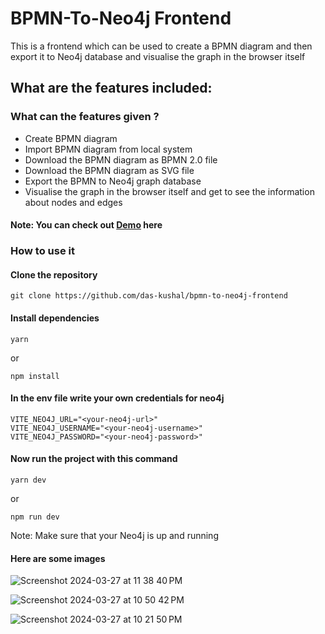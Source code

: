 # BPMN-To-Neo4j Frontend

This is a frontend which can be used to create a BPMN diagram and then export it to Neo4j database and visualise the graph in the browser itself

## What are the features included:

### What can the features given ?

- Create BPMN diagram
- Import BPMN diagram from local system
- Download the BPMN diagram as BPMN 2.0 file
- Download the BPMN diagram as SVG file
- Export the BPMN to Neo4j graph database
- Visualise the graph in the browser itself and get to see the information about nodes and edges

#### Note: You can check out [Demo](https://bpmn2neo4j.vercel.app/) here

### How to use it

#### Clone the repository

```
git clone https://github.com/das-kushal/bpmn-to-neo4j-frontend
```

#### Install dependencies

```
yarn
```

or

```
npm install
```

#### In the env file write your own credentials for neo4j

```
VITE_NEO4J_URL="<your-neo4j-url>"
VITE_NEO4J_USERNAME="<your-neo4j-username>"
VITE_NEO4J_PASSWORD="<your-neo4j-password>"
```

#### Now run the project with this command

```
yarn dev
```

or

```
npm run dev
```

Note: Make sure that your Neo4j is up and running

#### Here are some images

![Screenshot 2024-03-27 at 11 38 40 PM](https://github.com/das-kushal/bpmn-neo4j-frontend-final/assets/86544278/551aa6eb-da5c-42bf-bddc-f4cb85bfc2be)

![Screenshot 2024-03-27 at 10 50 42 PM](https://github.com/das-kushal/bpmn-neo4j-frontend-final/assets/86544278/a6027164-4665-4760-81fa-2e543058174f)

![Screenshot 2024-03-27 at 10 21 50 PM](https://github.com/das-kushal/bpmn-neo4j-frontend-final/assets/86544278/ceb720bd-4033-444c-9c4e-a222dccd4eac)
